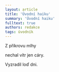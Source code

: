 ```yaml
---
layout: article
title: 'Úvodní haiku'
summary: 'Úvodní haiku'
fulltext: true
authors: redakce
tags: úvodník
---
```


Z příkrovu mlhy

nechal vítr jen cáry.

Vyzradil loď dni.
